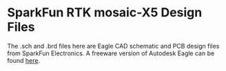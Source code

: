 SparkFun RTK mosaic-X5 Design Files
=====================================

The .sch and .brd files here are Eagle CAD schematic and PCB design files from SparkFun Electronics.
A freeware version of Autodesk Eagle can be found [here](https://www.autodesk.com/products/eagle/free-download). 

